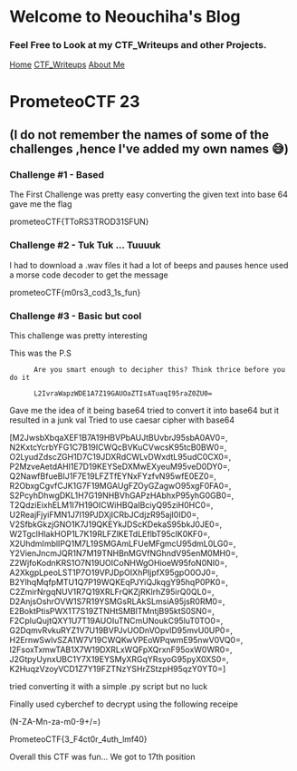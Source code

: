 # Welcome to Neouchiha's Blog

### Feel Free to Look at my CTF_Writeups and other Projects.

[Home](https://npranav7619.github.io/)
[CTF_Writeups](https://npranav7619.github.io/CTF_Writeups)
[About Me](https://npranav7619.github.io/Aboutme)

# PrometeoCTF 23

## (I do not remember the names of some of the challenges ,hence I've added my own names 😅)

### Challenge #1 - Based

The First Challenge was pretty easy 
converting the given text into base 64 gave me the flag

prometeoCTF{TToRS3TROD31SFUN}

### Challenge #2 - Tuk Tuk ... Tuuuuk


I had to download a .wav files 
it had a lot of beeps and pauses hence used a morse code decoder to get the message

prometeoCTF{m0rs3_cod3_1s_fun}

### Challenge #3 - Basic but cool 

This challenge was pretty interesting 

This was the P.S

          Are you smart enough to decipher this? Think thrice before you do it

          L2IvraWapzWDE1A7Z19GAUOaZTIsATuaqI95raZ0ZU0=

Gave me the idea of it being base64
tried to convert it into base64 but it resulted in a junk val 
Tried to use caesar cipher with base64

[M2JwsbXbqaXEF1B7A19HBVPbAUJtBUvbrJ95sbA0AV0=,
N2KxtcYcrbYFG1C7B19ICWQcBVKuCVwcsK95tcB0BW0=,
O2LyudZdscZGH1D7C19JDXRdCWLvDWxdtL95udC0CX0=,
P2MzveAetdAHI1E7D19KEYSeDXMwEXyeuM95veD0DY0=,
Q2NawfBfueBIJ1F7E19LFZTfEYNxFYzfvN95wfE0EZ0=,
R2ObxgCgvfCJK1G7F19MGAUgFZOyGZagwO95xgF0FA0=,
S2PcyhDhwgDKL1H7G19NHBVhGAPzHAbhxP95yhG0GB0=,
T2QdziEixhELM1I7H19OICWiHBQaIBciyQ95ziH0HC0=,
U2ReajFjyiFMN1J7I19PJDXjICRbJCdjzR95ajI0ID0=,
V2SfbkGkzjGNO1K7J19QKEYkJDScKDekaS95bkJ0JE0=,
W2TgclHlakHOP1L7K19RLFZlKETdLEflbT95clK0KF0=,
X2UhdmImblIPQ1M7L19SMGAmLFUeMFgmcU95dmL0LG0=,
Y2VienJncmJQR1N7M19TNHBnMGVfNGhndV95enM0MH0=,
Z2WjfoKodnKRS1O7N19UOICoNHWgOHioeW95foN0NI0=,
A2XkgpLpeoLST1P7O19VPJDpOIXhPIjpfX95gpO0OJ0=,
B2YlhqMqfpMTU1Q7P19WQKEqPJYiQJkqgY95hqP0PK0=,
C2ZmirNrgqNUV1R7Q19XRLFrQKZjRKlrhZ95irQ0QL0=,
D2AnjsOshrOVW1S7R19YSMGsRLAkSLmsiA95jsR0RM0=,
E2BoktPtisPWX1T7S19ZTNHtSMBlTMntjB95ktS0SN0=,
F2CpluQujtQXY1U7T19AUOIuTNCmUNoukC95luT0TO0=,
G2DqmvRvkuRYZ1V7U19BVPJvUODnVOpvlD95mvU0UP0=,
H2ErnwSwlvSZA1W7V19CWQKwVPEoWPqwmE95nwV0VQ0=,
I2FsoxTxmwTAB1X7W19DXRLxWQFpXQrxnF95oxW0WR0=,
J2GtpyUynxUBC1Y7X19EYSMyXRGqYRsyoG95pyX0XS0=,
K2HuqzVzoyVCD1Z7Y19FZTNzYSHrZStzpH95qzY0YT0=]
 
tried converting it with a simple .py script but no luck

Finally used cyberchef to decrypt using the following receipe

   (N-ZA-Mn-za-m0-9+/=)

PrometeoCTF{3_F4ct0r_4uth_lmf40}



Overall this CTF was fun... We got to 17th position 


